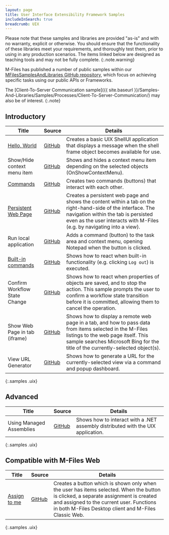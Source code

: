 ```yaml
---
layout: page
title: User Interface Extensibility Framework Samples
includeInSearch: true
breadcrumb: UIX
---
```


Please note that these samples and libraries are provided "as-is" and with no warranty, explicit or otherwise. You should ensure that the functionality of these libraries meet your requirements, and thoroughly test them, prior to using in any production scenarios.  The items linked below are designed as teaching tools and may not be fully complete.
{:.note.warning}

M-Files has published a number of public samples within our [MFilesSamplesAndLibraries GitHub repository](https://github.com/M-Files/MFilesSamplesAndLibraries/tree/master/Samples#readme), which focus on achieving specific tasks using our public APIs or Frameworks.

The [Client-To-Server Communication sample]({{ site.baseurl }}/Samples-And-Libraries/Samples/Processes/Client-To-Server-Communication/) may also be of interest.
{:.note}

## Introductory

 Title | Source | Details
--- | --- | ---
<span class="platforms" title="Compatible with M-Files Desktop but incompatible with M-Files Classic Web"><span class="iconify" data-icon="mdi:windows"></span><span class="iconify incompatible" data-icon="mdi:web"></span></span> [Hello, World](HelloWorld) | [GitHub](https://github.com/M-Files/MFilesSamplesAndLibraries/tree/master/Samples/UIX%20Applications/HelloWorld/#readme) | Creates a basic UIX ShellUI application that displays a message when the shell frame object becomes available for use.
<span class="platforms" title="Compatible with M-Files Desktop but incompatible with M-Files Classic Web"><span class="iconify" data-icon="mdi:windows"></span><span class="iconify incompatible" data-icon="mdi:web"></span></span> Show/Hide context menu item | [GitHub](https://github.com/M-Files/MFilesSamplesAndLibraries/tree/master/Samples/UIX%20Applications/AlterContextMenuDependingOnSelectedObject/#readme) | Shows and hides a context menu item depending on the selected objects (OnShowContextMenu).
<span class="platforms" title="Compatible with M-Files Desktop but incompatible with M-Files Classic Web"><span class="iconify" data-icon="mdi:windows"></span><span class="iconify incompatible" data-icon="mdi:web"></span></span> [Commands](Commands) | [GitHub](https://github.com/M-Files/MFilesSamplesAndLibraries/tree/master/Samples/UIX%20Applications/Commands/#readme) | Creates two commands (buttons) that interact with each other.
<span class="platforms" title="Compatible with M-Files Desktop but incompatible with M-Files Classic Web"><span class="iconify" data-icon="mdi:windows"></span><span class="iconify incompatible" data-icon="mdi:web"></span></span> [Persistent Web Page](Display-Persistent-Web-Page-In-Tab)  | [GitHub](https://github.com/M-Files/MFilesSamplesAndLibraries/tree/master/Samples/UIX%20Applications/DisplayPersistentWebPageInTab/#readme) | Creates a persistent web page and shows the content within a tab on the right-hand-side of the interface.  The navigation within the tab is persisted even as the user interacts with M-Files (e.g. by navigating into a view).
<span class="platforms" title="Compatible with M-Files Desktop but incompatible with M-Files Classic Web"><span class="iconify" data-icon="mdi:windows"></span><span class="iconify incompatible" data-icon="mdi:web"></span></span> Run local application | [GitHub](https://github.com/M-Files/MFilesSamplesAndLibraries/tree/master/Samples/UIX%20Applications/OpenExternalApplicationOnCommand/#readme) | Adds a command (button) to the task area and context menu, opening Notepad when the button is clicked.
<span class="platforms" title="Compatible with M-Files Desktop but incompatible with M-Files Classic Web"><span class="iconify" data-icon="mdi:windows"></span><span class="iconify incompatible" data-icon="mdi:web"></span></span> [Built-in commands](BuiltInCommand-Event) | [GitHub](https://github.com/M-Files/MFilesSamplesAndLibraries/tree/master/Samples/UIX%20Applications/BuiltInCommandEvent/#readme) | Shows how to react when built-in functionality (e.g. clicking `Log out`) is executed.
<span class="platforms" title="Compatible with M-Files Desktop but incompatible with M-Files Classic Web"><span class="iconify" data-icon="mdi:windows"></span><span class="iconify incompatible" data-icon="mdi:web"></span></span> Confirm Workflow State Change | [GitHub](https://github.com/M-Files/MFilesSamplesAndLibraries/tree/master/Samples/UIX%20Applications/ConfirmWorkflowStateChange/#readme) | Shows how to react when properties of objects are saved, and to stop the action.  This sample prompts the user to confirm a workflow state transition before it is committed, allowing them to cancel the operation.
<span class="platforms" title="Compatible with M-Files Desktop but incompatible with M-Files Classic Web"><span class="iconify" data-icon="mdi:windows"></span><span class="iconify incompatible" data-icon="mdi:web"></span></span> Show Web Page in tab (iframe) | [GitHub](https://github.com/M-Files/MFilesSamplesAndLibraries/tree/master/Samples/UIX%20Applications/ShowWebPageInIFrame/#readme) | Shows how to display a remote web page in a tab, and how to pass data from items selected in the M-Files listings to the web page itself.  This sample searches Microsoft Bing for the title of the currently-selected object(s).
<span class="platforms" title="Compatible with M-Files Desktop but incompatible with M-Files Classic Web"><span class="iconify" data-icon="mdi:windows"></span><span class="iconify incompatible" data-icon="mdi:web"></span></span> View URL Generator | [GitHub](https://github.com/M-Files/MFilesSamplesAndLibraries/tree/master/Samples/UIX%20Applications/ViewURLGenerator/#readme) | Shows how to generate a URL for the currently-selected view via a command and popup dashboard.
{:.samples .uix}

## Advanced

 Title | Source | Details
--- | --- | ---
<span class="platforms" title="Compatible with M-Files Desktop but incompatible with M-Files Classic Web"><span class="iconify" data-icon="mdi:windows"></span><span class="iconify incompatible" data-icon="mdi:web"></span></span> Using Managed Assemblies | [GitHub](https://github.com/M-Files/MFilesSamplesAndLibraries/tree/master/Samples/UIX%20Applications/UsingManagedAssemblies/#readme) | Shows how to interact with a .NET assembly distributed with the UIX application.
{:.samples .uix}

## Compatible with M-Files Web

 Title | Source | Details
--- | --- | ---
<span class="platforms" title="Compatible with M-Files Desktop and M-Files Classic Web"><span class="iconify" data-icon="mdi:windows"></span><span class="iconify" data-icon="mdi:web"></span></span> [Assign to me](AssignToMe) | [GitHub](https://github.com/M-Files/MFilesSamplesAndLibraries/tree/master/Samples/UIX%20Applications/AssignToMe/#readme) | Creates a button which is shown only when the user has items selected.  When the button is clicked, a separate assignment is created and assigned to the current user.  Functions in both M-Files Desktop client and M-Files Classic Web.
{:.samples .uix}
